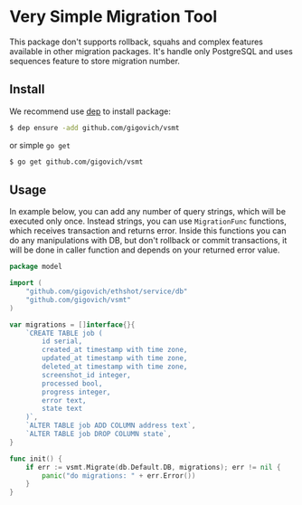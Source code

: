 # Very Simple Migration Tool
This package don't supports rollback, squahs and complex features available in other migration packages.
It's handle only PostgreSQL and uses sequences feature to store migration number.

## Install
We recommend use [dep](https://github.com/golang/dep) to install package:
```bash
$ dep ensure -add github.com/gigovich/vsmt
```
or simple `go get`
```bash
$ go get github.com/gigovich/vsmt
```

## Usage
In example below, you can add any number of query strings, which will be executed only once. Instead strings, you can use `MigrationFunc` functions, which receives transaction and
returns error. Inside this functions you can do any manipulations with DB, but don't rollback or commit transactions, it will be done in caller function and depends on your returned error value.
```go
package model

import (
	"github.com/gigovich/ethshot/service/db"
	"github.com/gigovich/vsmt"
)

var migrations = []interface{}{
	`CREATE TABLE job (
		id serial,
		created_at timestamp with time zone,
		updated_at timestamp with time zone,
		deleted_at timestamp with time zone,
		screenshot_id integer,
		processed bool,
		progress integer,
		error text,
		state text
	)`,
	`ALTER TABLE job ADD COLUMN address text`,
	`ALTER TABLE job DROP COLUMN state`,
}

func init() {
	if err := vsmt.Migrate(db.Default.DB, migrations); err != nil {
		panic("do migrations: " + err.Error())
	}
}
```
